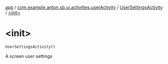 [app](../../index.md) / [com.example.anton.sb.ui.activities.userActivity](../index.md) / [UserSettingsActivity](index.md) / [&lt;init&gt;](./-init-.md)

# &lt;init&gt;

`UserSettingsActivity()`

A screen user settings

